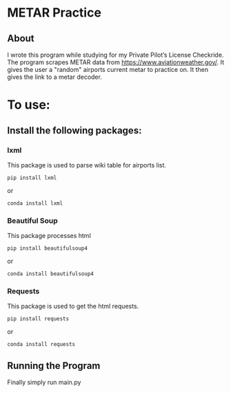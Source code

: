 # METAR Practice

## About
I wrote this program while studying for my Private Pilot’s License  Checkride. The program scrapes METAR data from https://www.aviationweather.gov/. It gives the user a "random" airports current metar to practice on. It then gives the link to a metar decoder.





# To use:

## Install the following packages:         

### lxml 
This package is used to parse wiki table for airports list.

    pip install lxml

or

    conda install lxml


### Beautiful Soup 
This package processes html

    pip install beautifulsoup4

or

    conda install beautifulsoup4


### Requests
This package is used to get the html requests.

    pip install requests

or

    conda install requests


## Running the Program
Finally simply run main.py
